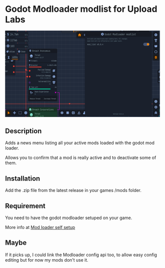 # Godot Modloader modlist for Upload Labs
![alt text](image.png)

## Description

Adds a news menu listing all your active mods loaded with the godot mod loader.

Allows you to confirm that a mod is really active and to deactivate some of them.

## Installation

Add the .zip file from the latest release in your games /mods folder.

## Requirement

You need to have the godot modloader setuped on your game.

More info at [Mod loader self setup](https://wiki.godotmodding.com/guides/integration/mod_loader_self_setup/)

## Maybe

If it picks up, I could link the Modloader config api too, to allow easy config editing but for now my mods don't use it.